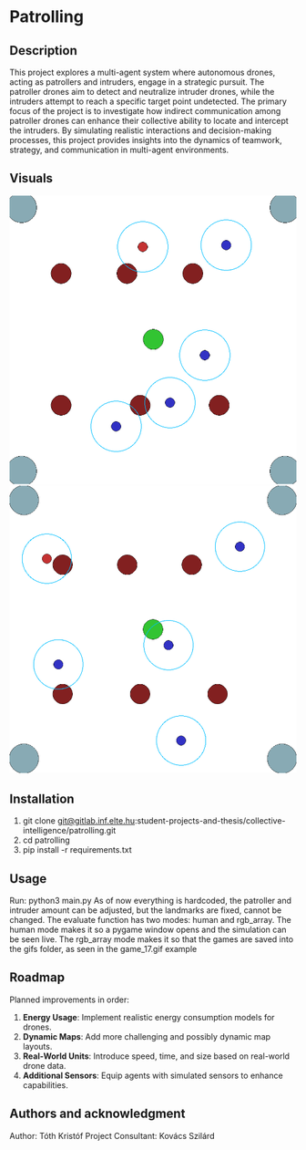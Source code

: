 # Patrolling

## Description
This project explores a multi-agent system where autonomous drones, acting as patrollers and intruders, engage in a strategic pursuit. The patroller drones aim to detect and neutralize intruder drones, while the intruders attempt to reach a specific target point undetected. The primary focus of the project is to investigate how indirect communication among patroller drones can enhance their collective ability to locate and intercept the intruders. By simulating realistic interactions and decision-making processes, this project provides insights into the dynamics of teamwork, strategy, and communication in multi-agent environments.

## Visuals
![current version](images/run1.png)
![demo](gifs/game_17.gif)

## Installation
1. git clone git@gitlab.inf.elte.hu:student-projects-and-thesis/collective-intelligence/patrolling.git
2. cd patrolling
3. pip install -r requirements.txt

## Usage
Run: python3 main.py
As of now everything is hardcoded, the patroller and intruder amount can be adjusted, but the landmarks are fixed, cannot be changed.
The evaluate function has two modes: human and rgb_array. 
The human mode makes it so a pygame window opens and the simulation can be seen live. 
The rgb_array mode makes it so that the games are saved into the gifs folder, as seen in the game_17.gif example

## Roadmap
Planned improvements in order:
1. **Energy Usage**: Implement realistic energy consumption models for drones.
2. **Dynamic Maps**: Add more challenging and possibly dynamic map layouts.
3. **Real-World Units**: Introduce speed, time, and size based on real-world drone data.
4. **Additional Sensors**: Equip agents with simulated sensors to enhance capabilities.

## Authors and acknowledgment
Author: Tóth Kristóf
Project Consultant: Kovács Szilárd 